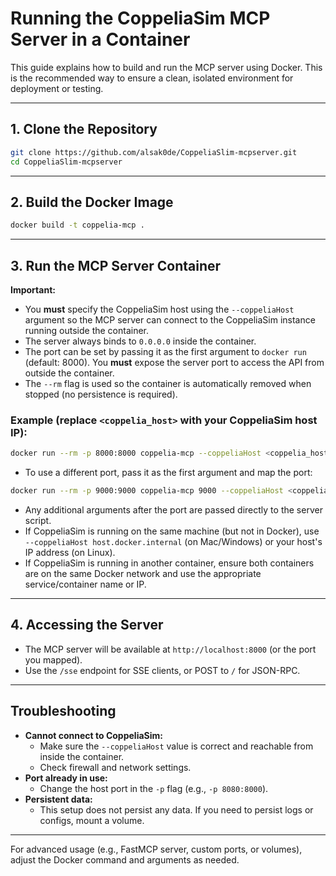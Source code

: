 # Running the CoppeliaSim MCP Server in a Container

This guide explains how to build and run the MCP server using Docker. This is the recommended way to ensure a clean, isolated environment for deployment or testing.

---

## 1. Clone the Repository

```bash
git clone https://github.com/alsak0de/CoppeliaSlim-mcpserver.git
cd CoppeliaSlim-mcpserver
```

---

## 2. Build the Docker Image

```bash
docker build -t coppelia-mcp .
```

---

## 3. Run the MCP Server Container

**Important:**
- You **must** specify the CoppeliaSim host using the `--coppeliaHost` argument so the MCP server can connect to the CoppeliaSim instance running outside the container.
- The server always binds to `0.0.0.0` inside the container.
- The port can be set by passing it as the first argument to `docker run` (default: 8000). You **must** expose the server port to access the API from outside the container.
- The `--rm` flag is used so the container is automatically removed when stopped (no persistence is required).

### Example (replace `<coppelia_host>` with your CoppeliaSim host IP):

```bash
docker run --rm -p 8000:8000 coppelia-mcp --coppeliaHost <coppelia_host>
```

- To use a different port, pass it as the first argument and map the port:

```bash
docker run --rm -p 9000:9000 coppelia-mcp 9000 --coppeliaHost <coppelia_host>
```

- Any additional arguments after the port are passed directly to the server script.
- If CoppeliaSim is running on the same machine (but not in Docker), use `--coppeliaHost host.docker.internal` (on Mac/Windows) or your host's IP address (on Linux).
- If CoppeliaSim is running in another container, ensure both containers are on the same Docker network and use the appropriate service/container name or IP.

---

## 4. Accessing the Server

- The MCP server will be available at `http://localhost:8000` (or the port you mapped).
- Use the `/sse` endpoint for SSE clients, or POST to `/` for JSON-RPC.

---

## Troubleshooting

- **Cannot connect to CoppeliaSim:**
  - Make sure the `--coppeliaHost` value is correct and reachable from inside the container.
  - Check firewall and network settings.
- **Port already in use:**
  - Change the host port in the `-p` flag (e.g., `-p 8080:8000`).
- **Persistent data:**
  - This setup does not persist any data. If you need to persist logs or configs, mount a volume.

---

For advanced usage (e.g., FastMCP server, custom ports, or volumes), adjust the Docker command and arguments as needed. 
